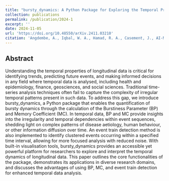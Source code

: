 ```yaml
---
title: "bursty_dynamics: A Python Package for Exploring the Temporal Properties of Longitudinal Data"
collection: publications
permalink: /publication/2024-1
excerpt: ''
date: 2024-11-05
url: 'https://doi.org/10.48550/arXiv.2411.03210'
citation: 'Angdembe, A., Iqbal, W. A., Hamad, R. A., Casement, J., AI-Multiply Consortium, Missier, P., Reynolds, N., Henkin, R., & Barnes, M. R. (2024). bursty_dynamics: A Python package for exploring the temporal properties of longitudinal data. arXiv. https://arxiv.org/abs/2411.03210'
---
```


## Abstract

Understanding the temporal properties of longitudinal data is critical for identifying trends, predicting future events, and making informed decisions in any field where temporal data is analysed, including health and epidemiology, finance, geosciences, and social sciences. Traditional time-series analysis techniques often fail to capture the complexity of irregular temporal patterns present in such data. To address this gap, we introduce bursty_dynamics, a Python package that enables the quantification of bursty dynamics through the calculation of the Burstiness Parameter (BP) and Memory Coefficient (MC). In temporal data, BP and MC provide insights into the irregularity and temporal dependencies within event sequences, shedding light on complex patterns of disease aetiology, human behaviour, or other information diffusion over time. An event train detection method is also implemented to identify clustered events occurring within a specified time interval, allowing for more focused analysis with reduced noise. With built-in visualisation tools, bursty_dynamics provides an accessible yet powerful platform for researchers to explore and interpret the temporal dynamics of longitudinal data. This paper outlines the core functionalities of the package, demonstrates its applications in diverse research domains, and discusses the advantages of using BP, MC, and event train detection for enhanced temporal data analysis.

